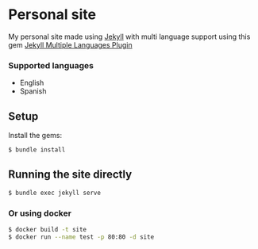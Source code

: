 # Personal site
My personal site made using [Jekyll](https://jekyllrb.com) with multi language support using this gem [Jekyll Multiple Languages Plugin](http://jekyll-langs.liaohuqiu.net/)

### Supported languages
* English
* Spanish

## Setup
Install the gems:
```sh
$ bundle install
```

## Running the site directly
```sh
$ bundle exec jekyll serve
```

### Or using docker
```sh
$ docker build -t site
$ docker run --name test -p 80:80 -d site
```
